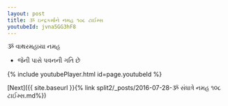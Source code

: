 ```yaml
---
layout: post
title: ૐ ઇન્દ્રકર્માને નમહ ૧૦૮ ટાઈમ્સ
youtubeId: jvna5GG3hF8
---
```

 
 
 ૐ વાથરમહાયા નમહ  
 
 -  જેની પાસે પવનની ગતિ છે 
 
  
 
  
 
 
 
 
 
 


{% include youtubePlayer.html id=page.youtubeId %}
 
[Next]({{ site.baseurl }}{% link  split2/_posts/2016-07-28-ૐ સંધાત્રે નમહ ૧૦૮ ટાઈમ્સ.md%})
 
